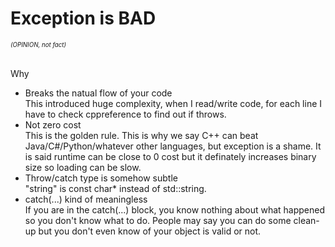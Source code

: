 # Exception is BAD
###### <sub><sup>(OPINION, not fact)</sup></sub>
Why
- Breaks the natual flow of your code\
This introduced huge complexity, when I read/write code, for each line I have to check cppreference to find out if throws.
- Not zero cost\
This is the golden rule. This is why we say C++ can beat Java/C#/Python/whatever other languages, but exception is a shame. It is said runtime can be close to 0 cost but it definately increases binary size so loading can be slow.
- Throw/catch type is somehow subtle\
"string" is const char* instead of std::string.
- catch(...) kind of meaningless\
If you are in the catch(...) block, you know nothing about what happened so you don't know what to do. People may say you can do some clean-up but you don't even know of your object is valid or not.

